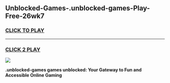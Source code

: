 
## Unblocked-Games-.unblocked-games-Play-Free-26wk7
<h3>
<a href="https://premium76.site?title=.unblocked-games&ref=09A">CLICK TO PLAY</a></h3>
<hr>

<h3>
<a href="https://premium76.site?title=.unblocked-games&ref=09A">CLICK 2 PLAY</a>
  
</h3>

<a href="https://premium76.site?title=.unblocked-games&ref=09A"><img src="https://clearcache.store/games.png"></a>


**.unblocked-games games unblocked: Your Gateway to Fun and Accessible Online Gaming**
